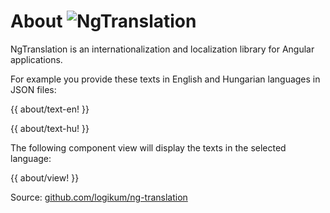 <!-- ======================================================================
--- Search engine
title:          About
keywords:       NgTranslation, ng-translation, Angular
description:    About the NgTranslation project.
--- Menu system
order:          100
text:           About
hidden:         false
umbel:          false
--- Page properties
id:             
document:       
layout:         
searchable:     true
======================================================================= -->

# About ![NgTranslation](/images/ng-translation-40.png "NgTranslation")

NgTranslation is an internationalization and localization library for
Angular applications.

For example you provide these texts in English and Hungarian languages in
JSON files:

{{ about/text-en! }}

{{ about/text-hu! }}

The following component view will display the texts in the selected language:

{{ about/view! }}

Source: [github.com/logikum/ng-translation](https://github.com/logikum/ng-translation "|_blank")
